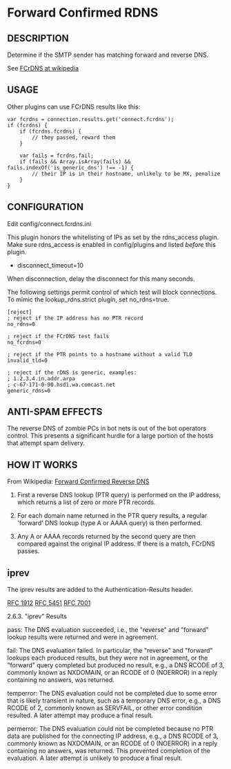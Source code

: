 Forward Confirmed RDNS
================================

DESCRIPTION
--------------------------
Determine if the SMTP sender has matching forward and reverse DNS.

See [FCrDNS at wikipedia](http://en.wikipedia.org/wiki/FCrDNS)


USAGE
--------------------------

Other plugins can use FCrDNS results like this:

    var fcrdns = connection.results.get('connect.fcrdns');
    if (fcrdns) {
        if (fcrdns.fcrdns) {
            // they passed, reward them
        }

        var fails = fcrdns.fail;
        if (fails && Array.isArray(fails) && fails.indexOf('is_generic_dns') !== -1) {
            // their IP is in their hostname, unlikely to be MX, penalize
        }
    }


CONFIGURATION
--------------------------
Edit config/connect.fcrdns.ini

This plugin honors the whitelisting of IPs as set by the rdns\_access plugin.
Make sure rdns\_access is enabled in config/plugins and listed *before* this
plugin.

* disconnect\_timeout=10

When disconnection, delay the disconnect for this many seconds.

The following settings permit control of which test will block connections. To
mimic the lookup\_rdns.strict plugin, set no\_rdns=true.

    [reject]
    ; reject if the IP address has no PTR record
    no_rdns=0

    ; reject if the FCrDNS test fails
    no_fcrdns=0

    ; reject if the PTR points to a hostname without a valid TLD
    invalid_tld=0

    ; reject if the rDNS is generic, examples:
    ; 1.2.3.4.in.addr.arpa
    ; c-67-171-0-90.hsd1.wa.comcast.net
    generic_rdns=0


ANTI-SPAM EFFECTS
--------------------------
The reverse DNS of zombie PCs in bot nets is out of the bot operators control.
This presents a significant hurdle for a large portion of the hosts that
attempt spam delivery.


HOW IT WORKS
------------------
From Wikipedia: [Forward Confirmed Reverse DNS](http://en.wikipedia.org/wiki/FcRDNS)

1. First a reverse DNS lookup (PTR query) is performed on the IP address,
   which returns a list of zero or more PTR records.

2. For each domain name returned in the PTR query results, a regular
   'forward' DNS lookup (type A or AAAA query) is then performed.

3. Any A or AAAA records returned by the second query are then compared
   against the original IP address. If there is a match, FCrDNS passes.


iprev
--------------------------
The iprev results are added to the Authentication-Results header.

[RFC 1912](http://www.ietf.org/rfc/rfc1912.txt)
[RFC 5451](http://www.ietf.org/rfc/rfc5451.txt)
[RFC 7001](http://tools.ietf.org/html/rfc7001#section-3)

2.6.3.  "iprev" Results

   pass:  The DNS evaluation succeeded, i.e., the "reverse" and
      "forward" lookup results were returned and were in agreement.

   fail:  The DNS evaluation failed.  In particular, the "reverse" and
      "forward" lookups each produced results, but they were not in
      agreement, or the "forward" query completed but produced no
      result, e.g., a DNS RCODE of 3, commonly known as NXDOMAIN, or an
      RCODE of 0 (NOERROR) in a reply containing no answers, was
      returned.

   temperror:  The DNS evaluation could not be completed due to some
      error that is likely transient in nature, such as a temporary DNS
      error, e.g., a DNS RCODE of 2, commonly known as SERVFAIL, or
      other error condition resulted.  A later attempt may produce a
      final result.

   permerror:  The DNS evaluation could not be completed because no PTR
      data are published for the connecting IP address, e.g., a DNS
      RCODE of 3, commonly known as NXDOMAIN, or an RCODE of 0 (NOERROR)
      in a reply containing no answers, was returned.  This prevented
      completion of the evaluation.  A later attempt is unlikely to
      produce a final result.
